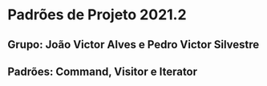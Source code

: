 # Padrões de Projeto 2021.2

## Grupo: João Victor Alves e Pedro Victor Silvestre

## Padrões: Command, Visitor e Iterator
